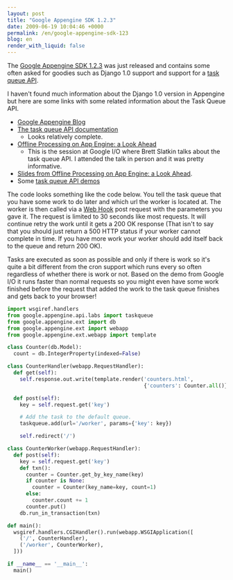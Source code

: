 ```yaml
---
layout: post
title: "Google Appengine SDK 1.2.3"
date: 2009-06-19 10:04:46 +0000
permalink: /en/google-appengine-sdk-123
blog: en
render_with_liquid: false
---
```


The [Google Appengine
SDK 1.2.3](http://code.google.com/p/googleappengine/wiki/SdkReleaseNotes#Version_1.2.3_-_June_18,_2009)
was just released and contains some often asked for goodies such as
Django 1.0 support and support for a [task queue
API](http://googleappengine.blogspot.com/2009/06/new-task-queue-api-on-google-app-engine.html).

I haven't found much information about the Django 1.0 version in
Appengine but here are some links with some related information about
the Task Queue API.

  - [Google Appengine Blog](http://googleappengine.blogspot.com/)
  - [The task queue API
    documentation](http://code.google.com/appengine/docs/python/taskqueue/overview.html)
    - Looks relatively complete.
  - [Offline Processing on App Engine: a Look
    Ahead](http://code.google.com/events/io/sessions/OfflineProcessingAppEngine.html)
    - This is the session at Google I/O where Brett Slatkin talks about
    the task queue API. I attended the talk in person and it was pretty
    informative.
  - [Slides from Offline Processing on App Engine: a Look
    Ahead](http://dl.google.com/io/2009/pres/Th_1045_Offline_Processing_On_App_Engine_A_Look_Ahead.pdf).
  - Some [task queue API
    demos](http://googleappengine.googlecode.com/svn/trunk/python/demos/taskqueue_examples/)

The code looks something like the code below. You tell the task queue
that you have some work to do later and which url the worker is located
at. The worker is then called via a [Web
Hook](http://blog.webhooks.org/about/) post request with the parameters
you gave it. The request is limited to 30 seconds like most requests. It
will continue retry the work until it gets a 200 OK response (That isn't
to say that you should just return a 500 HTTP status if your worker
cannot complete in time. If you have more work your worker should add
itself back to the queue and return 200 OK).

Tasks are executed as soon as possible and only if there is work so it's
quite a bit different from the cron support which runs every so often
regardless of whether there is work or not. Based on the demo from
Google I/O it runs faster than normal requests so you might even have
some work finished before the request that added the work to the task
queue finishes and gets back to your browser\!

``` python
import wsgiref.handlers
from google.appengine.api.labs import taskqueue
from google.appengine.ext import db
from google.appengine.ext import webapp
from google.appengine.ext.webapp import template

class Counter(db.Model):
  count = db.IntegerProperty(indexed=False)

class CounterHandler(webapp.RequestHandler):
  def get(self):
    self.response.out.write(template.render('counters.html',
                                            {'counters': Counter.all()}))

  def post(self):
    key = self.request.get('key')

    # Add the task to the default queue.
    taskqueue.add(url='/worker', params={'key': key})

    self.redirect('/')

class CounterWorker(webapp.RequestHandler):
  def post(self):
    key = self.request.get('key')
    def txn():
      counter = Counter.get_by_key_name(key)
      if counter is None:
        counter = Counter(key_name=key, count=1)
      else:
        counter.count += 1
      counter.put()
    db.run_in_transaction(txn)

def main():
  wsgiref.handlers.CGIHandler().run(webapp.WSGIApplication([
    ('/', CounterHandler),
    ('/worker', CounterWorker),
  ]))

if __name__ == '__main__':
  main()
```
